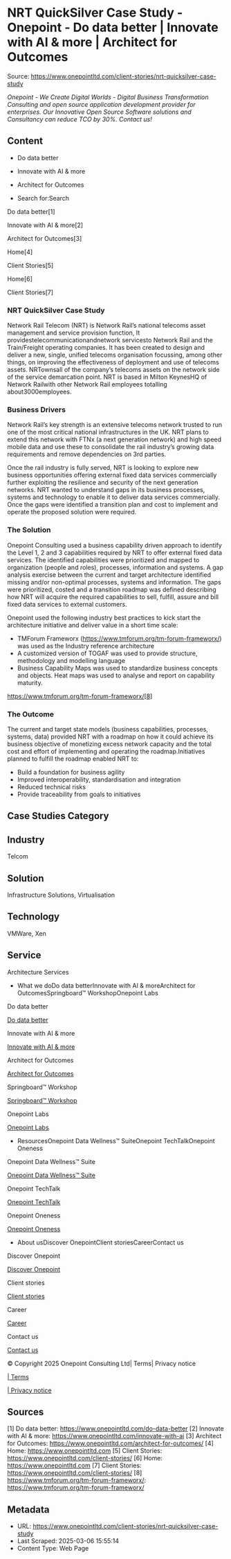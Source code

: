 # NRT QuickSilver Case Study - Onepoint - Do data better | Innovate with AI & more | Architect for Outcomes

Source: https://www.onepointltd.com/client-stories/nrt-quicksilver-case-study

_Onepoint - We Create Digital Worlds - Digital Business Transformation Consulting and open source application development provider for enterprises. Our Innovative Open Source Software solutions and Consultancy can reduce TCO by 30%. Contact us!_

## Content

- Do data better
- Innovate with AI & more
- Architect for Outcomes

- Search for:Search

Do data better[1]

Innovate with AI & more[2]

Architect for Outcomes[3]

Home[4]

Client Stories[5]

Home[6]

Client Stories[7]

### NRT QuickSilver Case Study

Network Rail Telecom (NRT) is Network Rail’s national telecoms asset management and service provision function, It providestelecommunicationandnetwork servicesto Network Rail and the Train/Freight operating companies. It has been created to design and deliver a new, single, unified telecoms organisation focussing, among other things, on improving the effectiveness of deployment and use of telecoms assets. NRTownsall of the company’s telecoms assets on the network side of the service demarcation point. NRT is based in Milton KeynesHQ of Network Railwith other Network Rail employees totalling about3000employees.

### Business Drivers

Network Rail’s key strength is an extensive telecoms network trusted to run one of the most critical national infrastructures in the UK. NRT plans to extend this network with FTNx (a next generation network) and high speed mobile data and use these to consolidate the rail industry’s growing data requirements and remove dependencies on 3rd parties.

Once the rail industry is fully served, NRT is looking to explore new business opportunities offering external fixed data services commercially further exploiting the resilience and security of the next generation networks. NRT wanted to understand gaps in its business processes, systems and technology to enable it to deliver data services commercially. Once the gaps were identified a transition plan and cost to implement and operate the proposed solution were required.

### The Solution

Onepoint Consulting used a business capability driven approach to identify the Level 1, 2 and 3 capabilities required by NRT to offer external fixed data services. The identified capabilities were prioritized and mapped to organization (people and roles), processes, information and systems. A gap analysis exercise between the current and target architecture identified missing and/or non-optimal processes, systems and information. The gaps were prioritized, costed and a transition roadmap was defined describing how NRT will acquire the required capabilities to sell, fulfill, assure and bill fixed data services to external customers.

Onepoint used the following industry best practices to kick start the architecture initiative and deliver value in a short time scale:

- TMForum Frameworx (https://www.tmforum.org/tm-forum-frameworx/) was used as the Industry reference architecture
- A customized version of TOGAF was used to provide structure, methodology and modelling language
- Business Capability Maps was used to standardize business concepts and objects. Heat maps was used to analyse and report on capability maturity.

https://www.tmforum.org/tm-forum-frameworx/[8]

### The Outcome

The current and target state models (business capabilities, processes, systems, data) provided NRT with a roadmap on how it could achieve its business objective of monetizing excess network capacity and the total cost and effort of implementing and operating the roadmap.Initiatives planned to fulfill the roadmap enabled NRT to:

- Build a foundation for business agility
- Improved interoperability, standardisation and integration
- Reduced technical risks
- Provide traceability from goals to initiatives

## Case Studies Category

## Industry

Telcom

## Solution

Infrastructure Solutions, Virtualisation

## Technology

VMWare, Xen

## Service

Architecture Services

- What we doDo data betterInnovate with AI & moreArchitect for OutcomesSpringboard™ WorkshopOnepoint Labs

Do data better

[Do data better](/do-data-better)

Innovate with AI & more

[Innovate with AI & more](/innovate-with-ai-more/)

Architect for Outcomes

[Architect for Outcomes](/architect-for-outcomes/)

Springboard™ Workshop

[Springboard™ Workshop](/onepoint-springboard/)

Onepoint Labs

[Onepoint Labs](/onepoint-labs/)

- ResourcesOnepoint Data Wellness™ SuiteOnepoint TechTalkOnepoint Oneness

Onepoint Data Wellness™ Suite

[Onepoint Data Wellness™ Suite](/data-wellness/)

Onepoint TechTalk

[Onepoint TechTalk](/techtalk)

Onepoint Oneness

[Onepoint Oneness](/oneness/)

- About usDiscover OnepointClient storiesCareerContact us

Discover Onepoint

[Discover Onepoint](/discover-onepoint/)

Client stories

[Client stories](/client-stories/)

Career

[Career](/career-opportunities/)

Contact us

[Contact us](/contact-us/)

© Copyright 2025 Onepoint Consulting Ltd| Terms| Privacy notice

[| Terms](/policies/)

[| Privacy notice](/policies/privacy-policy/)

## Sources

[1] Do data better: https://www.onepointltd.com/do-data-better
[2] Innovate with AI & more: https://www.onepointltd.com/innovate-with-ai
[3] Architect for Outcomes: https://www.onepointltd.com/architect-for-outcomes/
[4] Home: https://www.onepointltd.com
[5] Client Stories: https://www.onepointltd.com/client-stories/
[6] Home: https://www.onepointltd.com
[7] Client Stories: https://www.onepointltd.com/client-stories/
[8] https://www.tmforum.org/tm-forum-frameworx/: https://www.tmforum.org/tm-forum-frameworx/

## Metadata

- URL: https://www.onepointltd.com/client-stories/nrt-quicksilver-case-study
- Last Scraped: 2025-03-06 15:55:14
- Content Type: Web Page
